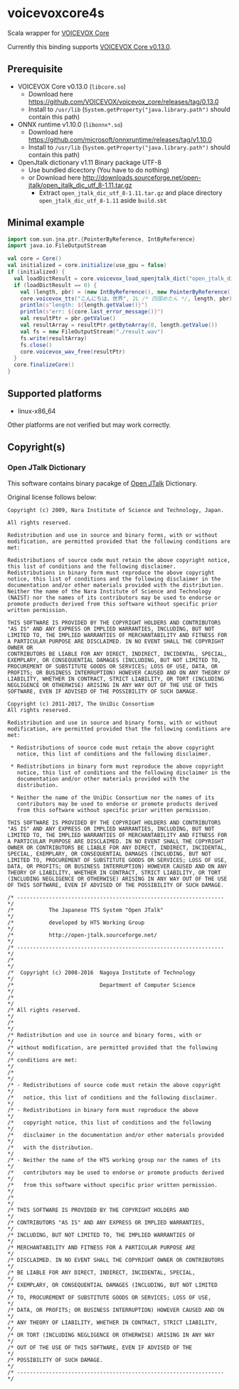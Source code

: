 # voicevoxcore4s
Scala wrapper for [VOICEVOX Core](https://github.com/VOICEVOX/voicevox_core)

Currently this binding supports [VOICEVOX Core v0.13.0](https://github.com/VOICEVOX/voicevox_core/tree/0.13.0).

## Prerequisite

- VOICEVOX Core v0.13.0 (`libcore.so`)
  - Download here https://github.com/VOICEVOX/voicevox_core/releases/tag/0.13.0
  - Install to `/usr/lib` (`System.getProperty("java.library.path")` should contain this path)
- ONNX runtime v1.10.0 (`libonnx*.so`)
  - Download here https://github.com/microsoft/onnxruntime/releases/tag/v1.10.0
  - Install to `/usr/lib` (`System.getProperty("java.library.path")` should contain this path)
- OpenJtalk dictionary v1.11 Binary package UTF-8
  - Use bundled dicectory (You have to do nothing)
  - or Download here http://downloads.sourceforge.net/open-jtalk/open_jtalk_dic_utf_8-1.11.tar.gz
    - Extract `open_jtalk_dic_utf_8-1.11.tar.gz` and place directory `open_jtalk_dic_utf_8-1.11` aside `build.sbt`

## Minimal example

```scala
import com.sun.jna.ptr.{PointerByReference, IntByReference}
import java.io.FileOutputStream

val core = Core()
val initialized = core.initialize(use_gpu = false)
if (initialized) {
  val loadDictResult = core.voicevox_load_openjtalk_dict("open_jtalk_dic_utf_8-1.11")
  if (loadDictResult == 0) {
    val (length, pbr) = (new IntByReference(), new PointerByReference())
    core.voicevox_tts("こんにちは、世界", 2L /* 四国めたん */, length, pbr)
    println(s"length: ${length.getValue()}")
    println(s"err: ${core.last_error_message()}")
    val resultPtr = pbr.getValue()
    val resultArray = resultPtr.getByteArray(0, length.getValue())
    val fs = new FileOutputStream("./result.wav")
    fs.write(resultArray)
    fs.close()
    core.voicevox_wav_free(resultPtr)
  }
  core.finalizeCore()
}
```

## Supported platforms

- linux-x86_64

Other platforms are not verified but may work correctly.

## Copyright(s)

### Open JTalk Dictionary

This software contains binary pacakge of [Open JTalk](https://open-jtalk.sourceforge.net) Dictionary.

Original license follows below:

```
Copyright (c) 2009, Nara Institute of Science and Technology, Japan.

All rights reserved.

Redistribution and use in source and binary forms, with or without
modification, are permitted provided that the following conditions are
met:

Redistributions of source code must retain the above copyright notice,
this list of conditions and the following disclaimer.
Redistributions in binary form must reproduce the above copyright
notice, this list of conditions and the following disclaimer in the
documentation and/or other materials provided with the distribution.
Neither the name of the Nara Institute of Science and Technology
(NAIST) nor the names of its contributors may be used to endorse or
promote products derived from this software without specific prior
written permission.

THIS SOFTWARE IS PROVIDED BY THE COPYRIGHT HOLDERS AND CONTRIBUTORS
"AS IS" AND ANY EXPRESS OR IMPLIED WARRANTIES, INCLUDING, BUT NOT
LIMITED TO, THE IMPLIED WARRANTIES OF MERCHANTABILITY AND FITNESS FOR
A PARTICULAR PURPOSE ARE DISCLAIMED. IN NO EVENT SHALL THE COPYRIGHT OWNER OR
CONTRIBUTORS BE LIABLE FOR ANY DIRECT, INDIRECT, INCIDENTAL, SPECIAL,
EXEMPLARY, OR CONSEQUENTIAL DAMAGES (INCLUDING, BUT NOT LIMITED TO,
PROCUREMENT OF SUBSTITUTE GOODS OR SERVICES; LOSS OF USE, DATA, OR
PROFITS; OR BUSINESS INTERRUPTION) HOWEVER CAUSED AND ON ANY THEORY OF
LIABILITY, WHETHER IN CONTRACT, STRICT LIABILITY, OR TORT (INCLUDING
NEGLIGENCE OR OTHERWISE) ARISING IN ANY WAY OUT OF THE USE OF THIS
SOFTWARE, EVEN IF ADVISED OF THE POSSIBILITY OF SUCH DAMAGE.

Copyright (c) 2011-2017, The UniDic Consortium
All rights reserved.

Redistribution and use in source and binary forms, with or without
modification, are permitted provided that the following conditions are
met:

 * Redistributions of source code must retain the above copyright
   notice, this list of conditions and the following disclaimer.

 * Redistributions in binary form must reproduce the above copyright
   notice, this list of conditions and the following disclaimer in the
   documentation and/or other materials provided with the
   distribution.

 * Neither the name of the UniDic Consortium nor the names of its
   contributors may be used to endorse or promote products derived
   from this software without specific prior written permission.

THIS SOFTWARE IS PROVIDED BY THE COPYRIGHT HOLDERS AND CONTRIBUTORS
"AS IS" AND ANY EXPRESS OR IMPLIED WARRANTIES, INCLUDING, BUT NOT
LIMITED TO, THE IMPLIED WARRANTIES OF MERCHANTABILITY AND FITNESS FOR
A PARTICULAR PURPOSE ARE DISCLAIMED. IN NO EVENT SHALL THE COPYRIGHT
OWNER OR CONTRIBUTORS BE LIABLE FOR ANY DIRECT, INDIRECT, INCIDENTAL,
SPECIAL, EXEMPLARY, OR CONSEQUENTIAL DAMAGES (INCLUDING, BUT NOT
LIMITED TO, PROCUREMENT OF SUBSTITUTE GOODS OR SERVICES; LOSS OF USE,
DATA, OR PROFITS; OR BUSINESS INTERRUPTION) HOWEVER CAUSED AND ON ANY
THEORY OF LIABILITY, WHETHER IN CONTRACT, STRICT LIABILITY, OR TORT
(INCLUDING NEGLIGENCE OR OTHERWISE) ARISING IN ANY WAY OUT OF THE USE
OF THIS SOFTWARE, EVEN IF ADVISED OF THE POSSIBILITY OF SUCH DAMAGE.

/* ----------------------------------------------------------------- */
/*           The Japanese TTS System "Open JTalk"                    */
/*           developed by HTS Working Group                          */
/*           http://open-jtalk.sourceforge.net/                      */
/* ----------------------------------------------------------------- */
/*                                                                   */
/*  Copyright (c) 2008-2016  Nagoya Institute of Technology          */
/*                           Department of Computer Science          */
/*                                                                   */
/* All rights reserved.                                              */
/*                                                                   */
/* Redistribution and use in source and binary forms, with or        */
/* without modification, are permitted provided that the following   */
/* conditions are met:                                               */
/*                                                                   */
/* - Redistributions of source code must retain the above copyright  */
/*   notice, this list of conditions and the following disclaimer.   */
/* - Redistributions in binary form must reproduce the above         */
/*   copyright notice, this list of conditions and the following     */
/*   disclaimer in the documentation and/or other materials provided */
/*   with the distribution.                                          */
/* - Neither the name of the HTS working group nor the names of its  */
/*   contributors may be used to endorse or promote products derived */
/*   from this software without specific prior written permission.   */
/*                                                                   */
/* THIS SOFTWARE IS PROVIDED BY THE COPYRIGHT HOLDERS AND            */
/* CONTRIBUTORS "AS IS" AND ANY EXPRESS OR IMPLIED WARRANTIES,       */
/* INCLUDING, BUT NOT LIMITED TO, THE IMPLIED WARRANTIES OF          */
/* MERCHANTABILITY AND FITNESS FOR A PARTICULAR PURPOSE ARE          */
/* DISCLAIMED. IN NO EVENT SHALL THE COPYRIGHT OWNER OR CONTRIBUTORS */
/* BE LIABLE FOR ANY DIRECT, INDIRECT, INCIDENTAL, SPECIAL,          */
/* EXEMPLARY, OR CONSEQUENTIAL DAMAGES (INCLUDING, BUT NOT LIMITED   */
/* TO, PROCUREMENT OF SUBSTITUTE GOODS OR SERVICES; LOSS OF USE,     */
/* DATA, OR PROFITS; OR BUSINESS INTERRUPTION) HOWEVER CAUSED AND ON */
/* ANY THEORY OF LIABILITY, WHETHER IN CONTRACT, STRICT LIABILITY,   */
/* OR TORT (INCLUDING NEGLIGENCE OR OTHERWISE) ARISING IN ANY WAY    */
/* OUT OF THE USE OF THIS SOFTWARE, EVEN IF ADVISED OF THE           */
/* POSSIBILITY OF SUCH DAMAGE.                                       */
/* ----------------------------------------------------------------- */
```